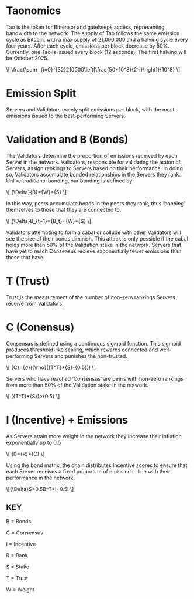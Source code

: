 # Taonomics

Tao is the token for Bittensor and gatekeeps access, representing bandwidth to the network. The supply of Tao follows the same emission cycle as Bitcoin, with a max supply of 21,000,000 and a halving cycle every four years. After each cycle, emissions per block decrease by 50%. Currently, one Tao is issued every block (12 seconds). The first halving will be October 2025.

\\[ \frac{\sum _{i=0}^{32}210000\left[\frac{50*10^8}{2^i}\right]}{10^8} \\]



# Emission Split

Servers and Validators evenly split emissions per block, with the most emissions issued to the best-performing Servers.


# Validation and B (Bonds)

The Validators determine the proportion of emissions received by each Server in the network. Validators, responsible for validating the action of Servers, assign rankings to Servers based on their performance. In doing so, Validators accumulate bonded relationships in the Servers they rank. Unlike traditional bonding, our bonding is defined by:

\\[ {\Delta}{B}={W}*{S} \\]

In this way, peers accumulate bonds in the peers they rank, thus ’bonding’ themselves to those that they are connected to.

\\[ {\Delta}B_{t+1}={B_t}+{W}*{S} \\]

Validators attempting to form a cabal or collude with other Validators will see the size of their bonds diminish. This attack is only possible if the cabal holds more than 50% of the Validation stake in the network. Servers that have yet to reach Consensus recieve exponentially fewer emissions than those that have.



# T (Trust)

Trust is the measurement of the number of non-zero rankings Servers receive from Validators. 



# C (Conensus)

Consensus is defined using a continuous sigmoid function. This sigmoid produces threshold-like scaling, which rewards connected and well-performing Servers and punishes the non-trusted. 

\\[ {C}={σ}({\rho}({T^T}*{S}-{0.5})) \\]


Servers who have reached ‘Consensus’ are peers with non-zero rankings from more than 50% of the Validation stake in the network. 

\\[ ({T^T}*{S})>{0.5} \\]



# I (Incentive) + Emissions

As Servers attain more weight in the network they increase their inflation exponentially up to 0.5 

\\[ {I}={R}*{C} \\]

Using the bond matrix, the chain distributes Incentive scores to ensure that each Server receives a fixed proportion of emission in line with their performance in the network.

\\[{\Delta}S=0.5B^T*I+0.5I \\]


**KEY**
---
B = Bonds

C = Consensus

I = Incentive

R = Rank

S = Stake

T = Trust

W = Weight
